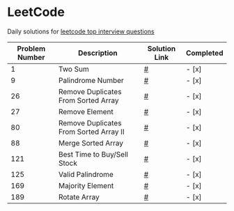 # LeetCode

Daily solutions for [leetcode top interview questions](https://leetcode.com/studyplan/top-interview-150/)

| Problem Number | Description                           | Solution Link                        | Completed |
|----------------|---------------------------------------|--------------------------------------|-----------|
| 1              | Two Sum                               | [#](solutions/1.py)                  | - [x]     |
| 9              | Palindrome Number                     | [#](solutions/9.py)                  | - [x]     |
| 26             | Remove Duplicates From Sorted Array   | [#](solutions/26.py)                 | - [x]     |
| 27             | Remove Element                        | [#](solutions/27.py)                 | - [x]     |
| 80             | Remove Duplicates From Sorted Array II| [#](solutions/80.py)                 | - [x]     |
| 88             | Merge Sorted Array                    | [#](solutions/88.py)                 | - [x]     |
| 121            | Best Time to Buy/Sell Stock           | [#](solutions/121.py)                | - [x]     |
| 125            | Valid Palindrome                      | [#](solutions/125.py)                | - [x]     |
| 169            | Majority Element                      | [#](solutions/169.py)                | - [x]     |
| 189            | Rotate Array                          | [#](solutions/189.py)                | - [x]     |


